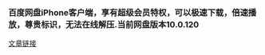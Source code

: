 ### 百度网盘iPhone客户端，享有超级会员特权，可以极速下载，倍速播放，尊贵标识，无法在线解压.当前网盘版本10.0.120

[文章链接](https://www.jianshu.com/p/2bac0f91595f)
